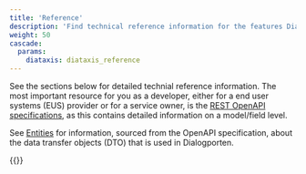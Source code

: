 ```yaml
---
title: 'Reference'
description: 'Find technical reference information for the features Dialgporten offers'
weight: 50
cascade:
  params:
    diataxis: diataxis_reference
---
```


See the sections below for detailed technial reference information. The most important resource for you as a developer, either for a end user systems (EUS) provider or for a service owner, is the [REST OpenAPI specifications](/en/dialogporten/reference/./openapi/), as this contains detailed information on a model/field level. 

See [Entities](/en/dialogporten/reference/entities/) for information, sourced from the OpenAPI specification, about the data transfer objects (DTO) that is used in Dialogporten.

{{<children />}}


